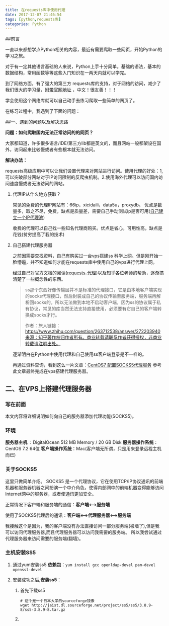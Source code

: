 ```yaml
---
title: 在requests库中使用代理
date: 2017-12-07 21:46:54
tags: [python,requests库]
categories: Python
---
```


##前言

一直以来都想学点Python相关的内容，最近有需要爬取一些网页，开始Python的学习之旅。

对于有一定其他语言基础的人来说，Python上手十分简单。基础的语法，基本的数据结构，常用函数等等这些入门知识在一两天内就可以学完。

到了网络方面，有了强大的第三方 requests库的支持，对于网络的访问，减少了我们很大的学习量，[附带官网地址](http://cn.python-requests.org/zh_CN/latest/) ，中文！很友善！！！

学会使用这个网络库就可以自己动手去练习爬取一些简单的网页了。

在练习过程中，我遇到了下面的问题：

##一、遇到的问题以及解决思路

**问题：如何爬取国内无法正常访问的的网页？**

大家都知道，许多很多语言/IDE/第三方lib都是英文的，而且网站一般都架设在国外，访问起来比较慢或者有些根本就无法访问。

**解决办法：**

requests高级应用中可以让我们设置代理来对网站进行访问。使用代理的好处：1,可以突破部分网站对于IP访问限制的反爬虫机制。2.使用海外代理可以访问国内访问速度慢或者无法访问的网站。

1. 代理IP从什么地方获取？

   常见的免费的代理IP网站有：66ip，xicidaili，data5u，proxydb。 优点是数量多，取之不尽，免费，缺点是质量差，需要自己手动测试ip是否可用([自己建立一个IP代理池](https://zhuanlan.zhihu.com/p/25285987))

   收费的代理可以自己找一些知名代理商购买。优点是省心，可用性高，缺点是花钱(贫穷提高了我的技术)

2. 自己搭建代理服务器

   之前因需要查找资料，自己有购买过一台vps搭建ss 科学上网。但是刚开始一脸懵逼，并不知道如何才能在requests库中使用自己的vps进行代理上网。

   经过自己对官方文档的阅读([requests-代理](http://cn.python-requests.org/zh_CN/latest/user/advanced.html#proxies))以及知乎各位老师的帮助，逐渐搞清楚了一些概念性的东西。

   > ss那个东西好像传输层并不是标准的代理接口，它是由本地客户端实现的socks代理接口，然后封装成自己的协议传输至服务端，服务端再解析回socks的。所以无法做到本地不启动客户端，因为ss的协议属于私有协议，常见的库当然无法支持直接使用，必须要有它自己的客户端转换成socks才行。
   >
   > 作者：旅人链接：https://www.zhihu.com/question/263712538/answer/272203940来源：知乎著作权归作者所有。商业转载请联系作者获得授权，非商业转载请注明出处。

   逐渐明白在Python中使用代理和自己使用ss客户端登录是不一样的。

   再通过资料查询，看到这么一片文章：[CentOS7 配置SOCKS5代理服务](http://blog.csdn.net/zjiang1994/article/details/74925039) 参考此文章最终完成在vps搭建代理服务器。



## 二、在VPS上搭建代理服务器

### 写在前面

本文内容将详细说明如何向自己的服务器添加代理功能(SOCKS5)。

### 环境

**服务器主机** ：DigitalOcean 512 MB Memory / 20 GB Disk 
**服务器操作系统**：CentOS 7.2 64位 
**客户端操作系统**：Mac(客户端无所谓，只是用来登录远程主机而已)

### 关于SOCKS5

这里只做简单介绍。 
SOCKS5 是一个代理协议，它在使用TCP/IP协议通讯的前端机器和服务器机器之间扮演一个中介角色，使得内部网中的前端机器变得能够访问Internet网中的服务器，或者使通讯更加安全。

正常情况下客户端和服务端的通信：**客户端<–>服务端**

使用了SOCKS5代理后的通讯：**客户端<–>代理服务器<–>服务端**

我接触这个是因为，我的客户端没有办法直接访问一部分服务端(被墙了),但是我可以访问代理服务器,而且代理服务器可以访问我需要的服务端。 
所以我尝试通过代理服务器来访问需要的服务端(翻墙)。

### 主机安装SS5

1. 通过yum安装ss5 **依赖包**：```yum install gcc openldap-devel pam-devel openssl-devel```

2. 安装成功之后,**安装ss5**：

   1. 首先下载ss5

      ```
      # 这个是一个日本大学的sourceforge镜像
      wget http://jaist.dl.sourceforge.net/project/ss5/ss5/3.8.9-8/ss5-3.8.9-8.tar.gz
      ```

   2. ​